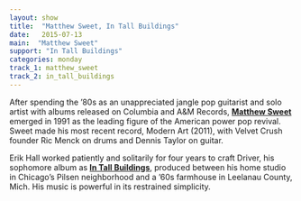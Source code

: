 ```yaml
---
layout: show
title:  "Matthew Sweet, In Tall Buildings"
date:   2015-07-13
main:  "Matthew Sweet"
support: "In Tall Buildings"
categories: monday
track_1: matthew_sweet
track_2: in_tall_buildings
---
```


After spending the ’80s as an unappreciated jangle pop guitarist and solo artist with albums released on Columbia and A&M Records, **[Matthew Sweet](http://matthewsweet.com "Matthew Sweet")** emerged in 1991 as the leading figure of the American power pop revival. Sweet made his most recent record, Modern Art (2011), with Velvet Crush founder Ric Menck on drums and Dennis Taylor on guitar.

Erik Hall worked patiently and solitarily for four years to craft Driver, his sophomore album as **[In Tall Buildings](http://intallbuildings.com "In Tall Buildings")**, produced between his home studio in Chicago’s Pilsen neighborhood and a ’60s farmhouse in Leelanau County, Mich. His music is powerful in its restrained simplicity.